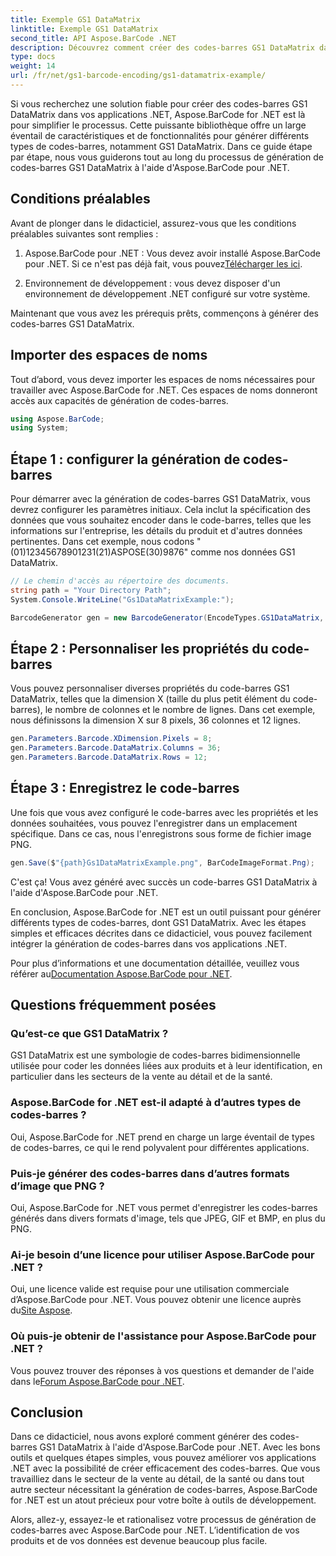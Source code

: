 ```yaml
---
title: Exemple GS1 DataMatrix
linktitle: Exemple GS1 DataMatrix
second_title: API Aspose.BarCode .NET
description: Découvrez comment créer des codes-barres GS1 DataMatrix dans .NET à l'aide d'Aspose.BarCode. Générez des codes-barres facilement et efficacement en quelques étapes seulement.
type: docs
weight: 14
url: /fr/net/gs1-barcode-encoding/gs1-datamatrix-example/
---
```


Si vous recherchez une solution fiable pour créer des codes-barres GS1 DataMatrix dans vos applications .NET, Aspose.BarCode for .NET est là pour simplifier le processus. Cette puissante bibliothèque offre un large éventail de caractéristiques et de fonctionnalités pour générer différents types de codes-barres, notamment GS1 DataMatrix. Dans ce guide étape par étape, nous vous guiderons tout au long du processus de génération de codes-barres GS1 DataMatrix à l'aide d'Aspose.BarCode pour .NET.

## Conditions préalables

Avant de plonger dans le didacticiel, assurez-vous que les conditions préalables suivantes sont remplies :

1. Aspose.BarCode pour .NET : Vous devez avoir installé Aspose.BarCode pour .NET. Si ce n'est pas déjà fait, vous pouvez[Télécharger les ici](https://releases.aspose.com/barcode/net/).

2. Environnement de développement : vous devez disposer d'un environnement de développement .NET configuré sur votre système.

Maintenant que vous avez les prérequis prêts, commençons à générer des codes-barres GS1 DataMatrix.

## Importer des espaces de noms

Tout d’abord, vous devez importer les espaces de noms nécessaires pour travailler avec Aspose.BarCode for .NET. Ces espaces de noms donneront accès aux capacités de génération de codes-barres.

```csharp
using Aspose.BarCode;
using System;
```

## Étape 1 : configurer la génération de codes-barres

Pour démarrer avec la génération de codes-barres GS1 DataMatrix, vous devrez configurer les paramètres initiaux. Cela inclut la spécification des données que vous souhaitez encoder dans le code-barres, telles que les informations sur l'entreprise, les détails du produit et d'autres données pertinentes. Dans cet exemple, nous codons "(01)12345678901231(21)ASPOSE(30)9876" comme nos données GS1 DataMatrix.

```csharp
// Le chemin d'accès au répertoire des documents.
string path = "Your Directory Path";
System.Console.WriteLine("Gs1DataMatrixExample:");

BarcodeGenerator gen = new BarcodeGenerator(EncodeTypes.GS1DataMatrix, "(01)12345678901231(21)ASPOSE(30)9876");
```

## Étape 2 : Personnaliser les propriétés du code-barres

Vous pouvez personnaliser diverses propriétés du code-barres GS1 DataMatrix, telles que la dimension X (taille du plus petit élément du code-barres), le nombre de colonnes et le nombre de lignes. Dans cet exemple, nous définissons la dimension X sur 8 pixels, 36 colonnes et 12 lignes.

```csharp
gen.Parameters.Barcode.XDimension.Pixels = 8;
gen.Parameters.Barcode.DataMatrix.Columns = 36;
gen.Parameters.Barcode.DataMatrix.Rows = 12;
```

## Étape 3 : Enregistrez le code-barres

Une fois que vous avez configuré le code-barres avec les propriétés et les données souhaitées, vous pouvez l'enregistrer dans un emplacement spécifique. Dans ce cas, nous l'enregistrons sous forme de fichier image PNG.

```csharp
gen.Save($"{path}Gs1DataMatrixExample.png", BarCodeImageFormat.Png);
```

C'est ça! Vous avez généré avec succès un code-barres GS1 DataMatrix à l'aide d'Aspose.BarCode pour .NET.

En conclusion, Aspose.BarCode for .NET est un outil puissant pour générer différents types de codes-barres, dont GS1 DataMatrix. Avec les étapes simples et efficaces décrites dans ce didacticiel, vous pouvez facilement intégrer la génération de codes-barres dans vos applications .NET.

 Pour plus d’informations et une documentation détaillée, veuillez vous référer au[Documentation Aspose.BarCode pour .NET](https://reference.aspose.com/barcode/net/).

## Questions fréquemment posées

### Qu’est-ce que GS1 DataMatrix ?
GS1 DataMatrix est une symbologie de codes-barres bidimensionnelle utilisée pour coder les données liées aux produits et à leur identification, en particulier dans les secteurs de la vente au détail et de la santé.

### Aspose.BarCode for .NET est-il adapté à d’autres types de codes-barres ?
Oui, Aspose.BarCode for .NET prend en charge un large éventail de types de codes-barres, ce qui le rend polyvalent pour différentes applications.

### Puis-je générer des codes-barres dans d’autres formats d’image que PNG ?
Oui, Aspose.BarCode for .NET vous permet d'enregistrer les codes-barres générés dans divers formats d'image, tels que JPEG, GIF et BMP, en plus du PNG.

### Ai-je besoin d’une licence pour utiliser Aspose.BarCode pour .NET ?
 Oui, une licence valide est requise pour une utilisation commerciale d’Aspose.BarCode pour .NET. Vous pouvez obtenir une licence auprès du[Site Aspose](https://purchase.aspose.com/buy).

### Où puis-je obtenir de l'assistance pour Aspose.BarCode pour .NET ?
 Vous pouvez trouver des réponses à vos questions et demander de l'aide dans le[Forum Aspose.BarCode pour .NET](https://forum.aspose.com/c/barcode/13).

## Conclusion

Dans ce didacticiel, nous avons exploré comment générer des codes-barres GS1 DataMatrix à l'aide d'Aspose.BarCode pour .NET. Avec les bons outils et quelques étapes simples, vous pouvez améliorer vos applications .NET avec la possibilité de créer efficacement des codes-barres. Que vous travailliez dans le secteur de la vente au détail, de la santé ou dans tout autre secteur nécessitant la génération de codes-barres, Aspose.BarCode for .NET est un atout précieux pour votre boîte à outils de développement.

Alors, allez-y, essayez-le et rationalisez votre processus de génération de codes-barres avec Aspose.BarCode pour .NET. L’identification de vos produits et de vos données est devenue beaucoup plus facile.
